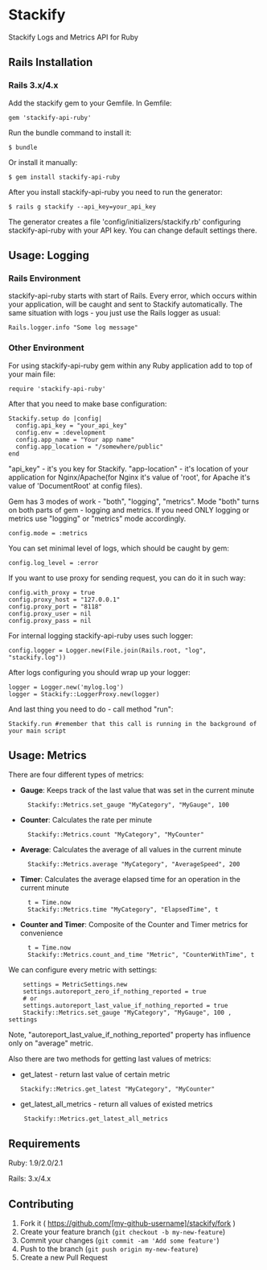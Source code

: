 # Stackify

Stackify Logs and Metrics API for Ruby


Rails Installation
------------------

### Rails 3.x/4.x

Add the stackify gem to your Gemfile. In Gemfile:

    gem 'stackify-api-ruby'

Run the bundle command to install it:

    $ bundle

Or install it manually:

    $ gem install stackify-api-ruby

After you install stackify-api-ruby you need to run the generator:

    $ rails g stackify --api_key=your_api_key

The generator creates a file 'config/initializers/stackify.rb' configuring stackify-api-ruby with your API key. You can change default settings there.

Usage: Logging
------------------
### Rails Environment

stackify-api-ruby starts with start of Rails. Every error, which occurs within your application, will be caught and sent to Stackify automatically. The same situation with logs - you just use the Rails logger as usual:

    Rails.logger.info "Some log message"

### Other Environment

For using stackify-api-ruby gem within any Ruby application add to top of your main file:

    require 'stackify-api-ruby'

After that you need to make base configuration:

    Stackify.setup do |config|
      config.api_key = "your_api_key"
      config.env = :development
      config.app_name = "Your app name"
      config.app_location = "/somewhere/public"
    end

"api_key" - it's you key for Stackify. "app-location" - it's location of your application for Nginx/Apache(for Nginx it's value of 'root', for Apache it's value of 'DocumentRoot' at config files).

Gem has 3 modes of work - "both", "logging", "metrics". Mode "both" turns on both parts of gem - logging and metrics.
If you need ONLY logging or metrics use "logging" or "metrics" mode accordingly.

    config.mode = :metrics

You can set minimal level of logs, which should be caught by gem:

    config.log_level = :error

If you want to use proxy for sending request, you can do it in such way:

    config.with_proxy = true
    config.proxy_host = "127.0.0.1"
    config.proxy_port = "8118"
    config.proxy_user = nil
    config.proxy_pass = nil

For internal logging stackify-api-ruby uses such logger:

    config.logger = Logger.new(File.join(Rails.root, "log", "stackify.log"))

After logs configuring you should wrap up your logger:

    logger = Logger.new('mylog.log')
    logger = Stackify::LoggerProxy.new(logger)


And last thing you need to do - call method "run":

    Stackify.run #remember that this call is running in the background of your main script

Usage: Metrics
------------------

There are four different types of metrics:

- **Gauge**: Keeps track of the last value that was set in the current minute

        Stackify::Metrics.set_gauge "MyCategory", "MyGauge", 100

- **Counter**: Calculates the rate per minute

        Stackify::Metrics.count "MyCategory", "MyCounter"

- **Average**: Calculates the average of all values in the current minute

        Stackify::Metrics.average "MyCategory", "AverageSpeed", 200

- **Timer**: Calculates the average elapsed time for an operation in the current minute

        t = Time.now
        Stackify::Metrics.time "MyCategory", "ElapsedTime", t

- **Counter and Timer**: Composite of the Counter and Timer metrics for convenience

        t = Time.now
        Stackify::Metrics.count_and_time "Metric", "CounterWithTime", t

We can configure every metric with settings:

        settings = MetricSettings.new
        settings.autoreport_zero_if_nothing_reported = true
        # or
        settings.autoreport_last_value_if_nothing_reported = true
        Stackify::Metrics.set_gauge "MyCategory", "MyGauge", 100 , settings

Note, "autoreport_last_value_if_nothing_reported" property has influence only on "average" metric.

Also there are two methods for getting last values of metrics:

- get_latest - return last value of certain metric

    ``` Stackify::Metrics.get_latest "MyCategory", "MyCounter" ```

- get_latest_all_metrics - return all values of existed metrics

    ``` Stackify::Metrics.get_latest_all_metrics```

## Requirements
Ruby: 1.9/2.0/2.1

Rails: 3.x/4.x

Contributing
------------------

1. Fork it ( https://github.com/[my-github-username]/stackify/fork )
2. Create your feature branch (`git checkout -b my-new-feature`)
3. Commit your changes (`git commit -am 'Add some feature'`)
4. Push to the branch (`git push origin my-new-feature`)
5. Create a new Pull Request
